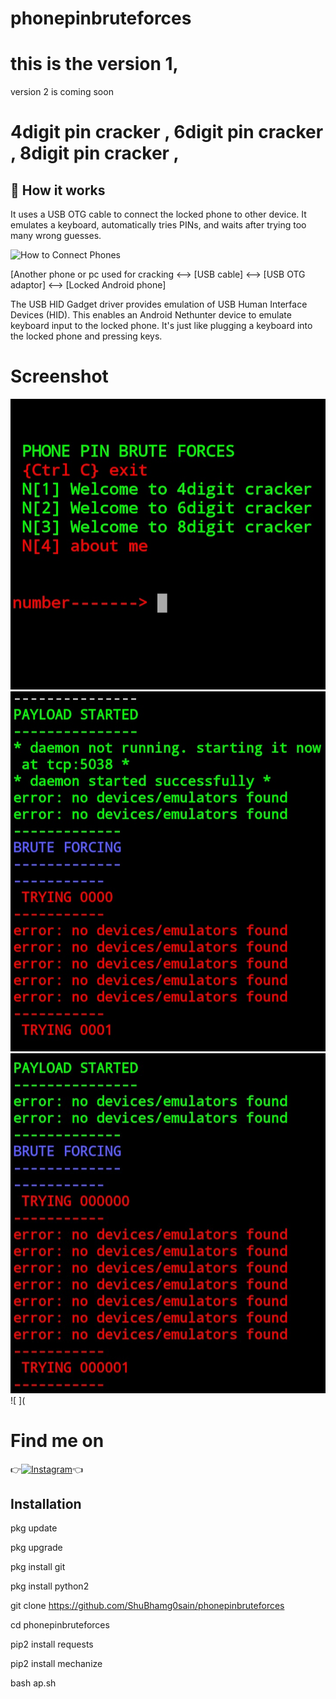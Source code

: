 # phonepinbruteforces
# this is the version 1,
   version 2 is coming soon

# 4digit pin cracker , 6digit pin cracker , 8digit pin cracker ,

## 📱 How it works

It uses a USB OTG cable to connect the locked phone to other device. It emulates a keyboard, automatically tries PINs, and waits after trying too many wrong guesses.

![How to Connect Phones](https://user-images.githubusercontent.com/101783/91640968-b7d46280-ea64-11ea-8340-94e3bacb706e.png)

[Another phone or pc used for cracking  <--> [USB cable] <--> [USB OTG adaptor] <--> [Locked Android phone]

The USB HID Gadget driver provides emulation of USB Human Interface Devices (HID). This enables an Android Nethunter device to emulate keyboard input to the locked phone. It's just like plugging a keyboard into the locked phone and pressing keys.

# Screenshot
![ ](https://raw.githubusercontent.com/ShuBhamg0sain/phonepinbruteforces/main/SG/Screenshot_20210110_141947.jpg)
![ ](https://raw.githubusercontent.com/ShuBhamg0sain/phonepinbruteforces/main/SG/IMG_20210110_173337.jpg)
![ ](https://raw.githubusercontent.com/ShuBhamg0sain/phonepinbruteforces/main/SG/IMG_20210110_190204.jpg)
![ ](

# Find me on 
👉[![Instagram](https://img.shields.io/badge/INSTAGRAM-FOLLOW-red?style=for-the-badge&logo=instagram)](https://www.instagram.com/shubham_g0sain/)👈



## Installation

pkg update

pkg upgrade

pkg install git

pkg install python2

git clone https://github.com/ShuBhamg0sain/phonepinbruteforces

cd phonepinbruteforces

pip2 install requests

pip2 install mechanize

bash ap.sh


